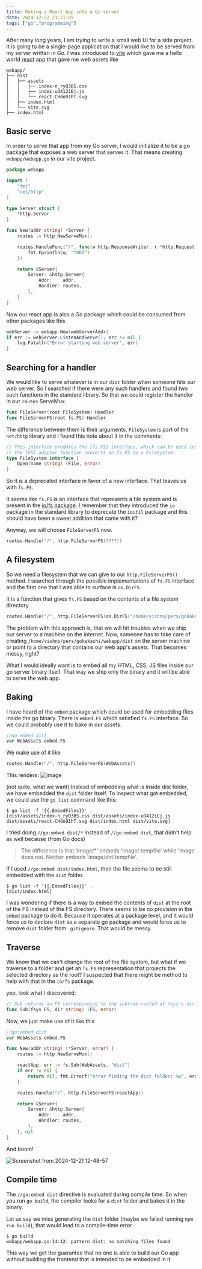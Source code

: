 ```yaml
---
title: Baking a React App into a Go server
date: 2024-12-22 23:21:09
tags: ["go","programming"]
---
```


After many long years, I am trying to write a small web UI for a side project. It is going to be a single-page application that I would like to be served from my server written in Go. I was introduced to [vite](https://vite.dev/) which gave me a hello world [react](https://react.dev/) app that gave me web assets like

```
webapp/
├── dist
│   ├── assets
│   │   ├── index-n_ryQ3BS.css
│   │   ├── index-uO412iEj.js
│   │   └── react-CHdo91hT.svg
│   ├── index.html
│   └── vite.svg
├── index.html
```

## Basic serve

In order to serve that app from my Go server, I would initialize it to be a go package that exposes a web server that serves it. That means creating `webapp/webapp.go` in our vite project.

```go
package webapp

import (
	"fmt"
	"net/http"
)

type Server struct {
	*http.Server
}

func New(addr string) *Server {
	routes := http.NewServeMux()

	routes.HandleFunc("/", func(w http.ResponseWriter, r *http.Request) {
		fmt.Fprintln(w, "TODO")
	})

	return &Server{
		Server: &http.Server{
			Addr:    addr,
			Handler: routes,
		},
	}
}
```

Now our react app is also a Go package which could be consumed from other packages like this

```go
webServer := webapp.New(webServerAddr)
if err := webServer.ListenAndServe(); err != nil {
	log.Fatalln("Error starting web server", err)
}
```

## Searching for a handler

We would like to serve whatever is in our  `dist` folder when someone hits our web server. So I searched if there were any such handlers and found two such functions in the standard library.  So that we could register the handler in our `routes` ServeMux.

```go
func FileServer(root FileSystem) Handler
func FileServerFS(root fs.FS) Handler
```

The difference between them is their arguments. `FileSystem` is part of the `net/http` library and I found this note about it in the comments:

```go
// This interface predates the [fs.FS] interface, which can be used instead:
// the [FS] adapter function converts an fs.FS to a FileSystem.
type FileSystem interface {
	Open(name string) (File, error)
}
```

So it is a deprecated interface in favor of a new interface. That leaves us with `fs.FS`.

It seems like `fs.FS` is an interface that represents a file system and is present in the [io/fs package](https://pkg.go.dev/io/fs). I remember that they introduced the `io` package in the standard library to deprecate the `ioutil` package and this should have been a sweet addition that came with it?

Anyway, we will choose `FileServerFS` now.

```go
routes.Handle("/", http.FileServerFS(????))
```

## A filesystem

So we need a filesystem that we can give to our `http.FileServerFS()` method. I searched through the possible implementations of `fs.FS` interface and the first one that I was able to surface is `os.DirFS`.

It is a function that gives `fs.FS` based on the contents of a file system directory.

```go
routes.Handle("/", http.FileServerFS(os.DirFS("/home/vishnu/pers/gokakashi/webapp/dist")))
```

The problem with this approach is, that we will hit troubles when we ship our server to a machine on the internet. Now, someone has to take care of creating `/home/vishnu/pers/gokakashi/webapp/dist` on the server machine or point to a directory that contains our web app's assets. That becomes messy, right?

What I would ideally want is to embed all my HTML, CSS, JS files inside our go server binary itself. That way we ship only the binary and it will be able to serve the web app.

## Baking

I have heard of the `embed` package which could be used for embedding files inside the go binary. There is `embed.FS` which satisfied `fs.FS` interface. So we could probably use it to bake in our assets.

```go
//go:embed dist
var WebAssets embed.FS
```

We make use of it like

```go
routes.Handle("/", http.FileServerFS(WebAssets))
```

This renders:
![image](https://github.com/user-attachments/assets/2fa7a78e-eeb1-4aaf-b969-01c38e044777)

(not quite, what we want) Instead of embedding what is inside dist folder, we have embedded the `dist` folder itself. To inspect what got embedded, we could use the `go list` command like this:

```
$ go list -f '{{.EmbedFiles}}' .
[dist/assets/index-n_ryQ3BS.css dist/assets/index-uO412iEj.js dist/assets/react-CHdo91hT.svg dist/index.html dist/vite.svg]
```

I tried doing `//go:embed dist/*` instead of `//go:embed dist`, that didn't help as well because (from Go docs)

> The difference is that ‘image/*’ embeds ‘image/.tempfile’ while ‘image’ does not. Neither embeds ‘image/dir/.tempfile’.

If I used `//go:embed dist/index.html`, then the file seems to be still embedded with the `dist` folder.

```
$ go list -f '{{.EmbedFiles}}' .
[dist/index.html]
```

I was wondering if there is a way to embed the contents of `dist` at the root of the FS instead of the FS directory. There seems to be no provision in the `embed` package to do it. Because it operates at a package level, and it would force us to declare `dist` as a separate go package and would force us to remove `dist` folder from `.gitignore`. That would be messy.

## Traverse

We know that we can't change the root of the file system, but what if we traverse to a folder and get an `fs.FS` representation that projects the selected directory as the root? I suspected that there might be method to help with that in the `io/fs` package.

yep, look what I discovered:

```go
// Sub returns an FS corresponding to the subtree rooted at fsys's dir.
func Sub(fsys FS, dir string) (FS, error)
```

Now, we just make use of it like this

```go
//go:embed dist
var WebAssets embed.FS

func New(addr string) (*Server, error) {
	routes := http.NewServeMux()

	reactApp, err := fs.Sub(WebAssets, "dist")
	if err != nil {
		return nil, fmt.Errorf("error finding the dist folder: %w", err)
	}

	routes.Handle("/", http.FileServerFS(reactApp))

	return &Server{
		Server: &http.Server{
			Addr:    addr,
			Handler: routes,
		},
	}, nil
}
```

And boom!

![Screenshot from 2024-12-21 12-48-57](https://github.com/user-attachments/assets/150ae840-d520-47e8-9e87-ddf01713614f)

## Compile time

The `//go:embed dist` directive is evaluated during compile time. So when you run `go build`, the compiler looks for a `dist` folder and bakes it in the binary.

Let us say we miss generating the `dist` folder (maybe we failed running `npm run build`), that would lead to a compile-time error

```
$ go build 
webapp/webapp.go:14:12: pattern dist: no matching files found
```

This way we get the guarantee that no one is able to build our Go app without building the frontend that is intended to be embedded in it.

